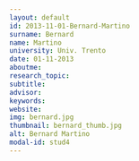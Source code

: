 ```yaml
---
layout: default 
id: 2013-11-01-Bernard-Martino
surname: Bernard
name: Martino
university: Univ. Trento
date: 01-11-2013
aboutme: 
research_topic: 
subtitle: 
advisor: 
keywords: 
website: 
img: bernard.jpg
thumbnail: bernard_thumb.jpg
alt: Bernard Martino
modal-id: stud4
---
```

